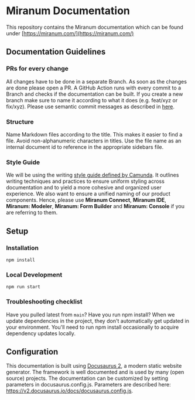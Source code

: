 # Miranum Documentation 

This repository contains the Miranum documentation which can be found under [https://miranum.com/](https://miranum.com/)

## Documentation Guidelines
### PRs for every change
All changes have to be done in a separate Branch. As soon as the changes are done please open a PR. A GitHub Action runs 
with every commit to a Branch and checks if the documentation can be built. If you create a new branch make sure to name it according 
to what it does (e.g. feat/xyz or fix/xyz). Please use semantic commit messages as described in [here](https://gist.github.com/joshbuchea/6f47e86d2510bce28f8e7f42ae84c716).

### Structure
Name Markdown files according to the title. This makes it easier to find a file.
Avoid non-alphanumeric characters in titles. Use the file name as an internal document id to reference in the appropriate sidebars file.

### Style Guide 
We will be using the writing [style guide defined by Camunda](https://github.com/camunda/camunda-platform-docs/blob/main/howtos/technical-writing-styleguide.md).
It outlines writing techniques and practices to ensure uniform styling across documentation and to yield a more cohesive and organized user experience.
We also want to ensure a unified naming of our product components. Hence, please use **Miranum Connect**, **Miranum IDE**, **Miranum: Modeler**, **Miranum: Form Builder** and **Miranum: Console** if you are referring to them.  

## Setup
### Installation 
`npm install`

### Local Development 
`npm run start`

### Troubleshooting checklist
Have you pulled latest from `main`?
Have you run npm install? When we update dependencies in the project, they don't automatically get updated in your environment.
You'll need to run npm install occasionally to acquire dependency updates locally.

## Configuration
This documentation is built using [Docusaurus 2](https://docusaurus.io), a modern static website generator.
The framework is well documented and is used by many (open source) projects.
The documentation can be customized by setting parameters in docusaurus.config.js. Parameters are described here: https://v2.docusaurus.io/docs/docusaurus.config.js.
